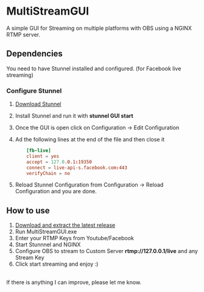 # MultiStreamGUI

A simple GUI for Streaming on multiple platforms with OBS using a NGINX RTMP server.

## Dependencies

You need to have Stunnel installed and configured. (for Facebook live streaming)

### Configure Stunnel

1. [Download Stunnel](https://www.stunnel.org/downloads.html)
2. Install Stunnel and run it with **stunnel GUI start**
3. Once the GUI is open click on Configuration -> Edit Configuration
4. Ad the following lines at the end of the file and then close it

    ```conf
        [fb-live]
        client = yes
        accept = 127.0.0.1:19350
        connect = live-api-s.facebook.com:443
        verifyChain = no
    ```

5. Reload Stunnel Configuration from Configuration -> Reload Configuration and you are done.

## How to use

1. [Download and extract the latest release](https://github.com/mihaif7/MultiStreamGUI/releases)
2. Run MultiStreamGUI.exe
3. Enter your RTMP Keys from Youtube/Facebook
4. Start Stunnnel and NGINX
5. Configure OBS to stream to Custom Server **rtmp://127.0.0.1/live** and any Stream Key
6. Click start streaming and enjoy :)

<br>
If there is anything I can improve, please let me know.
